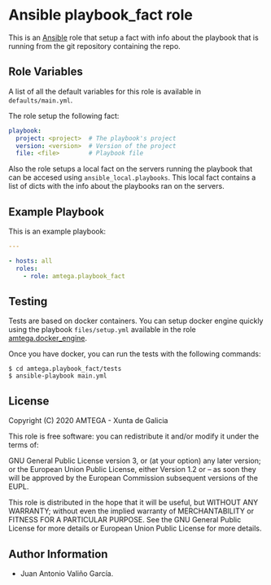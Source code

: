 # Ansible playbook_fact role

This is an [Ansible](http://www.ansible.com) role that setup a fact with info about the playbook that is running from the git repository containing the repo.

## Role Variables

A list of all the default variables for this role is available in `defaults/main.yml`.

The role setup the following fact:

```yaml
playbook:
  project: <project>  # The playbook's project
  version: <version>  # Version of the project
  file: <file>        # Playbook file
```

Also the role setups a local fact on the servers running the playbook that can be accesed using `ansible_local.playbooks`. This local fact contains a list of dicts with the info about the playbooks ran on the servers.

## Example Playbook

This is an example playbook:

```yaml
---

- hosts: all
  roles:
    - role: amtega.playbook_fact
```

## Testing

Tests are based on docker containers. You can setup docker engine quickly using the playbook `files/setup.yml` available in the role [amtega.docker_engine](https://galaxy.ansible.com/amtega/docker_engine).

Once you have docker, you can run the tests with the following commands:

```shell
$ cd amtega.playbook_fact/tests
$ ansible-playbook main.yml
```

## License

Copyright (C) 2020 AMTEGA - Xunta de Galicia

This role is free software: you can redistribute it and/or modify it under the terms of:

GNU General Public License version 3, or (at your option) any later version; or the European Union Public License, either Version 1.2 or – as soon they will be approved by the European Commission ­subsequent versions of the EUPL.

This role is distributed in the hope that it will be useful, but WITHOUT ANY WARRANTY; without even the implied warranty of MERCHANTABILITY or FITNESS FOR A PARTICULAR PURPOSE.  See the GNU General Public License for more details or European Union Public License for more details.

## Author Information

- Juan Antonio Valiño García.
